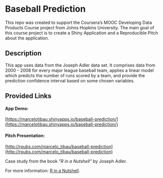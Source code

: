 # Baseball Prediction
This repo was created to support the Coursera’s MOOC Developing Data Products Course project from Johns Hopkins University. 
The main goal of this course project is to create a Shiny Application and a Reproducible Pitch about the application.

## Description
This app uses data from the Joseph Adler data set. It comprises data from 2000 - 2008 for every major league baseball team, 
applies a linear model which predicts the number of runs scored by a team, and provide the prediction confidence interval based
on some chosen variables.

## Provided Links
#### App Demo:
[https://marcelotibau.shinyapps.io/baseball-prediction/](https://marcelotibau.shinyapps.io/baseball-prediction/)

#### Pitch Presentation:
[http://rpubs.com/marcelo_tibau/baseball-prediction](http://rpubs.com/marcelo_tibau/baseball-prediction)

Case study from the book _"R in a Nutshell"_ by Joseph Adler.

For more information: [R in a Nutshell](https://www.amazon.com/Nutshell-Desktop-Quick-Reference-OReilly/dp/144931208X).
